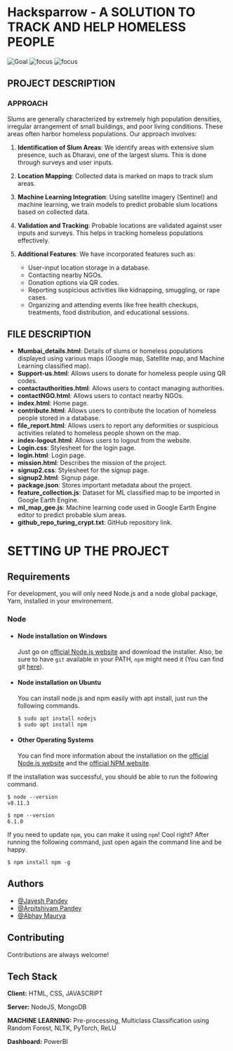 # Hacksparrow - A SOLUTION TO TRACK AND HELP HOMELESS PEOPLE

![Goal](https://img.shields.io/badge/Goal-Social_Welfare-blue)
![focus](https://img.shields.io/badge/Tech-Web_Dev-brightgreen)
![focus](https://img.shields.io/badge/Tech-ML-brightgreen)

## PROJECT DESCRIPTION

### APPROACH

Slums are generally characterized by extremely high population densities, irregular arrangement of small buildings, and poor living conditions. These areas often harbor homeless populations. Our approach involves:

1. **Identification of Slum Areas**: We identify areas with extensive slum presence, such as Dharavi, one of the largest slums. This is done through surveys and user inputs.

2. **Location Mapping**: Collected data is marked on maps to track slum areas.

3. **Machine Learning Integration**: Using satellite imagery (Sentinel) and machine learning, we train models to predict probable slum locations based on collected data.

4. **Validation and Tracking**: Probable locations are validated against user inputs and surveys. This helps in tracking homeless populations effectively.

5. **Additional Features**: We have incorporated features such as:
   - User-input location storage in a database.
   - Contacting nearby NGOs.
   - Donation options via QR codes.
   - Reporting suspicious activities like kidnapping, smuggling, or rape cases.
   - Organizing and attending events like free health checkups, treatments, food distribution, and educational sessions.

## FILE DESCRIPTION

- **Mumbai_details.html**: Details of slums or homeless populations displayed using various maps (Google map, Satellite map, and Machine Learning classified map).
- **Support-us.html**: Allows users to donate for homeless people using QR codes.
- **contactauthorities.html**: Allows users to contact managing authorities.
- **contactNGO.html**: Allows users to contact nearby NGOs.
- **index.html**: Home page.
- **contribute.html**: Allows users to contribute the location of homeless people stored in a database.
- **file_report.html**: Allows users to report any deformities or suspicious activities related to homeless people shown on the map.
- **index-logout.html**: Allows users to logout from the website.
- **Login.css**: Stylesheet for the login page.
- **login.html**: Login page.
- **mission.html**: Describes the mission of the project.
- **signup2.css**: Stylesheet for the signup page.
- **signup2.html**: Signup page.
- **package.json**: Stores important metadata about the project.
- **feature_collection.js**: Dataset for ML classified map to be imported in Google Earth Engine.
- **ml_map_gee.js**: Machine learning code used in Google Earth Engine editor to predict probable slum areas.
- **github_repo_turing_crypt.txt**: GitHub repository link.


# SETTING UP THE PROJECT

## Requirements

For development, you will only need Node.js and a node global package, Yarn, installed in your environement.

### Node

- #### Node installation on Windows

  Just go on [official Node.js website](https://nodejs.org/) and download the installer.
  Also, be sure to have `git` available in your PATH, `npm` might need it (You can find git [here](https://git-scm.com/)).

- #### Node installation on Ubuntu

  You can install node.js and npm easily with apt install, just run the following commands.

      $ sudo apt install nodejs
      $ sudo apt install npm

- #### Other Operating Systems
  You can find more information about the installation on the [official Node.js website](https://nodejs.org/) and the [official NPM website](https://npmjs.org/).

If the installation was successful, you should be able to run the following command.

    $ node --version
    v8.11.3

    $ npm --version
    6.1.0

If you need to update `npm`, you can make it using `npm`! Cool right? After running the following command, just open again the command line and be happy.

    $ npm install npm -g

## Authors

- [@Jayesh Pandey](https://github.com/jayesh-RN)
- [@Arpitshivam Pandey](https://github.com/Arpit0324)
- [@Abhay Maurya](https://github.com/AbhayGRT)

## Contributing

Contributions are always welcome!

## Tech Stack

**Client:** HTML, CSS, JAVASCRIPT

**Server:** NodeJS, MongoDB

**MACHINE LEARNING:** Pre-processing, Multiclass Classification using Random Forest, NLTK, PyTorch, ReLU

**Dashboard:** PowerBI
